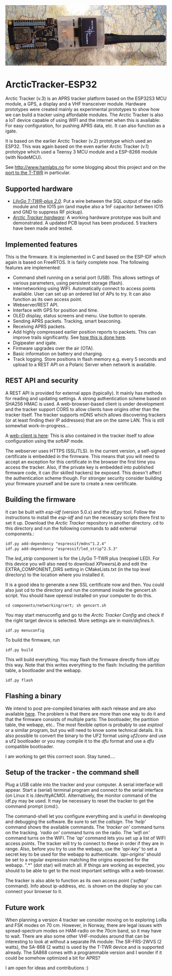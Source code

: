 ![LilyGo tracker](t_twr.jpg)
# ArcticTracker-ESP32

Arctic Tracker (v.3) is an APRS tracker platform based on the ESP32S3 MCU module, a GPS, a display and a 
VHF transceiver module. Hardware prototypes were created mainly as experimental prototypes to show how we can build a 
tracker using affordable modules. The Arctic Tracker is also a IoT device capable of using WIFI and the internet when this 
is available: For easy configuration, for pushing APRS data, etc. It can also function as a igate. 

It is based on the earlier Arctic Tracker (v.2) prototype which used an ESP32. This was again based on the even earlier 
Arctic Tracker (v.1) prototype which used a Teensy 3 MCU module and a ESP-8266 module (with NodeMCU). 

See http://www.hamlabs.no for some blogging about this project and on the [port to the T-TWR](http://hamlabs.no/2024/03/22/arctic-tracker-software-on-lilygo-t-twr-plus/) in particular.

## Supported hardware

* [_LilyGo T-TWR-plus 2.0_](https://www.lilygo.cc/products/t-twr-plus?variant=42911934185653). Put a wire between the SQL output of the radio module and the IO15 pin (and maybe also a 1nF capacitor between IO15 and GND to suppress RF pickup). 
* [_Arctic Tracker hardware_](http://hamlabs.no/2023/01/10/arctic_third_round/): A working hardware prototype was built and demonstrated. A updated PCB layout has been produced. 5 trackers have been made and tested.

## Implemented features

This is the firmware. It is implemented in C and based on the ESP-IDF which again is based on FreeRTOS. 
It is fairly complete now. The following features are implemented:

* Command shell running on a serial port (USB). This allows settings of various parameters, using persistent storage (flash).
* Internetworking using WIFI. Automatically connect to access points available. User can set up 
  an ordered list of APs to try. It can also function as its own access point.
* Webserver/REST API.
* Interface with GPS for position and time. 
* OLED display, status screens and menu. Use button to operate.
* Sending APRS packets. Tracking, smart beaconing.
* Receiving APRS packets. 
* Add highly compressed earlier position reports to packets. This can improve trails significantly.
  See [how this is done here](http://hamlabs.no/2020/11/02/improving-trails-with-arctic-tracker/). 
* Digipeater and igate. 
* Firmware upgrades over the air (OTA).
* Basic information on battery and charging.
* Track logging. Store positions in flash memory e.g. every 5 seconds and upload to a REST
  API on a Polaric Server when network is available. 

## REST API and security
A REST API is provided for external apps (typically). It mainly has methods for reading and updating settings. A strong authentication scheme based on SHA256 HMAC is used. A web-browser-based client is under development and the tracker support CORS to allow clients have origins other than the tracker itself. The tracker supports mDNS which allows discovering trackers (or at least finding their IP addresses) that are on the same LAN. This is still somewhat work-in-progress...

A [web-client is here](https://github.com/Hamlabs/ArcticTracker-Webapp): This is also contained in the tracker itself to allow configuration using the softAP mode. 

The webserver uses HTTPS (SSL/TLS). In the current version, a self-signed certificate is embedded in the firmware. This means that you will need to accept an exception for this certificate in the browser the first time you access the tracker. Also, if the private key is embedded into published firmware code, it can (for skilled hackers) be exposed. This doesn't affect the authentication scheme though. For stronger security consider building your firmware yourself and be sure to create a new certificate.

## Building the firmware
It can be built with *esp-idf* (version 5.0.x) and the *idf.py* tool. Follow the instructions to install the *esp-idf* and run the necessary scripts there first to set it up. Download the *Arctic Tracker* repository in another directory. cd to this directory and run the following commands to add external components.: 
  ```
  idf.py add-dependency "espressif/mdns^1.2.4" 
  idf.py add-dependency "espressif/led_strip^2.5.3" 
  ```
The *led_strip* component is for the LilyGo T-TWR plus (neopixel LED). For this device you will also need to download *XPowersLib* and edit the EXTRA_COMPONENT_DIRS setting in CMakeLists.txt (in the top level directory) to the location where you installed it.

It is a good idea to generate a new SSL certificate now and then. You could also just cd to the directory and run the command inside the gencert.sh script. You should have openssl installed on your computer to do this. 
  ```
  cd components/networking/cert; sh gencert.sh
  ```
You may start menuconfig and go to the *Arctic Tracker Config* and check if the right target device is selected. More settings are in *main/defines.h*.
  ```
  idf.py menuconfig
  ```
  
To build the firmware, run
  ```
  idf.py build
  ```
This will build everything. You may flash the firmware directly from idf.py this way. Note that this writes everything to the flash: Including the partition table, a bootloader and the webapp. 
  ```
  idf.py flash
  ```

## Flashing a binary
We intend to post pre-compiled binaries with each release and are also available [here](https://arctictracker.no/download/). The problem is that there are more than one way to do it and that the firmware consists of multiple parts: The bootloader, the partition table, the webapp, etc.. The most flexible option is probably to use *esptool* or a similar program, but you will need to know some technical details. It is also possible to convert the binary to the UF2 format using *uf2conv* and use a uf2 bootloader or you may compile it to the *dfu* format and use a *dfu* compatible bootloader.

I am working to get this corrrect soon. Stay tuned.... 


## Setup of the tracker - the command shell
Plug a USB cable into the tracker and your computer. A serial interface will appear. Start a (serial) terminal program and connect to the serial interface (on Linux it is /dev/ttyACM0). Alternatively, the monitor command of the idf.py may be used. It may be necessary to reset the tracker to get the command prompt (cmd:). 

The command-shell let you configure everything and is useful in developing and debugging the software. Be sure to set the *callsign*. The *'help'* command shows the available commands. The *'tracker on'* command turns on the tracking. *'radio on'* command turns on the radio. The *'wifi on'* command turns on the WIFI. The *'ap'* command lets you set up a list of WIFI access points. The tracker will try to connect to these in order if they are in range. Also, before you try to use the webapp, use the *'api-key'* to set a secret key to be used for the webapp to authenticate. *'api-origins'* should be set to a regular expression matching the origins expected for the webapp. ".*" (dot star) will match all. If things are working as expected, you should to be able to get to the most important settings with a web-browser. 

The tracker is also able to function as its own access point (*'softap'* command). Info about ip-address, etc. is shown on the display so you can connect your browser to it. 

## Future work
When planning a version 4 tracker we consider moving on to exploring LoRa and FSK modes on 70 cm. However, in Norway, there are legal issues with spread-spectrum modes on HAM-radio on the 70cm band, so it may have to wait. There are also some other VHF-modules around that can be interesting to look at without a separate PA module: The SR-FRS-2WVS (2 watts), the SA-868 (2 watts) is used by the T-TWR device and is supported already. The SA868 comes with a programmable version and I wonder if it could be somehow optimized a bit for APRS? 

I am open for ideas and contributions :)
 

